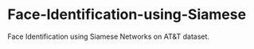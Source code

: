 # Face-Identification-using-Siamese
Face Identification using Siamese Networks on AT&amp;T dataset.
